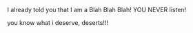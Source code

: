 I already told you that I am a Blah Blah Blah!
YOU NEVER listen!

you know what i deserve, deserts!!!
